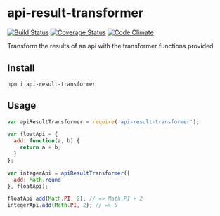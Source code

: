 # api-result-transformer

[![Build Status](https://travis-ci.org/javiercejudo/api-result-transformer.svg)](https://travis-ci.org/javiercejudo/api-result-transformer)
[![Coverage Status](https://coveralls.io/repos/javiercejudo/api-result-transformer/badge.svg?branch=master)](https://coveralls.io/r/javiercejudo/api-result-transformer?branch=master)
[![Code Climate](https://codeclimate.com/github/javiercejudo/api-result-transformer/badges/gpa.svg)](https://codeclimate.com/github/javiercejudo/api-result-transformer)

Transform the results of an api with the transformer functions provided

## Install

    npm i api-result-transformer

## Usage

```js
var apiResultTransformer = require('api-result-transformer');

var floatApi = {
  add: function(a, b) {
    return a + b;
  }
};

var integerApi = apiResultTransformer({
  add: Math.round
}, floatApi);

floatApi.add(Math.PI, 2); // => Math.PI + 2
integerApi.add(Math.PI, 2); // => 5
```
